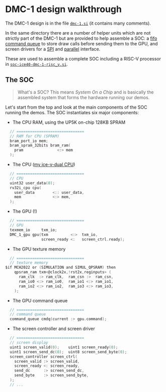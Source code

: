 # DMC-1 design walkthrough

The DMC-1 design is in the file [`dmc-1.si`](../hardware/GPUs/dmc-1/dmc-1.si) (it contains many comments).

In the same directory there are a number of helper units which are not strictly part of the DMC-1 but are provided to help assemble a SOC: a [fifo command queue](../hardware/GPUs/dmc-1/command_queue.si) to store draw calls before sending them to the GPU, and screen drivers for a [SPI](../hardware/GPUs/dmc-1/spi_screen.si) and [parallel](../hardware/GPUs/dmc-1/parallel_screen.si) interface.

These are used to assemble a complete SOC including a RISC-V processor in [`soc-ice40-dmc-1-risc_v.si`](../hardware/SOCs/ice40-dmc-1/soc-ice40-dmc-1-risc_v.si).

## The SOC

> What's a SOC? This means *System On a Chip* and is basically the assembled system
> that forms the hardware running our demos.

Let's start from the top and look at the main components of the SOC running the demos.
The SOC instantiates six major components:

- The CPU RAM, using the UP5K on-chip 128KB SPRAM

<!-- MARKDOWN-AUTO-DOCS:START (CODE:src=../hardware/SOCs/ice40-dmc-1/soc-ice40-dmc-1-risc_v.si&syntax=c&lines=206-211) -->
<!-- The below code snippet is automatically added from ../hardware/SOCs/ice40-dmc-1/soc-ice40-dmc-1-risc_v.si -->
```c
  // ==============================
  // RAM for CPU (SPRAM)
  bram_port_io mem;
  bram_spram_32bits bram_ram(
    pram               <:> mem
  );
```
<!-- MARKDOWN-AUTO-DOCS:END -->

- The CPU ([my ice-v-dual CPU](https://github.com/sylefeb/Silice/blob/master/projects/ice-v/README.md))

<!-- MARKDOWN-AUTO-DOCS:START (CODE:src=../hardware/SOCs/ice40-dmc-1/soc-ice40-dmc-1-risc_v.si&syntax=c&lines=213-219) -->
<!-- The below code snippet is automatically added from ../hardware/SOCs/ice40-dmc-1/soc-ice40-dmc-1-risc_v.si -->
```c
  // ==============================
  // CPU
  uint32 user_data(0);
  rv32i_cpu cpu(
    user_data        <:: user_data,
    mem              <:> mem,
  );
```
<!-- MARKDOWN-AUTO-DOCS:END -->

- The GPU (!)

<!-- MARKDOWN-AUTO-DOCS:START (CODE:src=../hardware/SOCs/ice40-dmc-1/soc-ice40-dmc-1-risc_v.si&syntax=c&lines=221-225) -->
<!-- The below code snippet is automatically added from ../hardware/SOCs/ice40-dmc-1/soc-ice40-dmc-1-risc_v.si -->
```c
  // ==============================
  // GPU
  texmem_io     txm_io;
  DMC_1_gpu gpu(txm          <:>  txm_io,
                screen_ready <:   screen_ctrl.ready);
```
<!-- MARKDOWN-AUTO-DOCS:END -->

- The GPU texture memory

<!-- MARKDOWN-AUTO-DOCS:START (CODE:src=../hardware/SOCs/ice40-dmc-1/soc-ice40-dmc-1-risc_v.si&syntax=c&lines=272-278) -->
<!-- The below code snippet is automatically added from ../hardware/SOCs/ice40-dmc-1/soc-ice40-dmc-1-risc_v.si -->
```c
  // ==============================
  // texture memory
$if MCH2022 or (SIMULATION and SIMUL_QPSRAM) then
    qpsram_ram txm<@clock2x,!rst2x,reginputs> (
      ram_clk  :> ram_clk,  ram_csn :>  ram_csn,
      ram_io0 <:> ram_io0,  ram_io1 <:> ram_io1,
      ram_io2 <:> ram_io2,  ram_io3 <:> ram_io3,
    );
```
<!-- MARKDOWN-AUTO-DOCS:END -->

- The GPU command queue

<!-- MARKDOWN-AUTO-DOCS:START (CODE:src=../hardware/SOCs/ice40-dmc-1/soc-ice40-dmc-1-risc_v.si&syntax=c&lines=320-322) -->
<!-- The below code snippet is automatically added from ../hardware/SOCs/ice40-dmc-1/soc-ice40-dmc-1-risc_v.si -->
```c
  // ==============================
  // command queue
  command_queue cmdq(current :> gpu.command);
```
<!-- MARKDOWN-AUTO-DOCS:END -->

- The screen controller and screen driver

<!-- MARKDOWN-AUTO-DOCS:START (CODE:src=../hardware/SOCs/ice40-dmc-1/soc-ice40-dmc-1-risc_v.si&syntax=c&lines=227-237) -->
<!-- The below code snippet is automatically added from ../hardware/SOCs/ice40-dmc-1/soc-ice40-dmc-1-risc_v.si -->
```c
  // ==============================
  // screen display
  uint1 screen_valid(0);    uint1 screen_ready(0);
  uint1 screen_send_dc(0);  uint8 screen_send_byte(0);
  screen_controller screen_ctrl(
    screen_valid :> screen_valid,
    screen_ready <: screen_ready,
    send_dc      :> screen_send_dc,
    send_byte    :> screen_send_byte,
  );
  // ...
```
<!-- MARKDOWN-AUTO-DOCS:END -->
